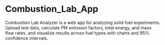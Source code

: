 # Combustion_Lab_App
Combustion Lab Analyzer is a web app for analyzing solid fuel experiments. Upload test data, calculate PM emission factors, total energy, and mass flow rates, and visualize results across fuel types with charts and 95% confidence intervals.
